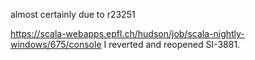 almost certainly due to r23251

https://scala-webapps.epfl.ch/hudson/job/scala-nightly-windows/675/console
I reverted and reopened SI-3881.
